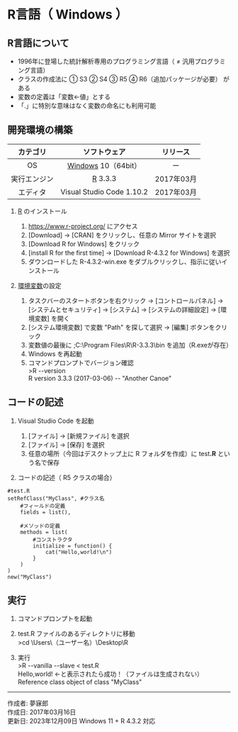 # R言語（ Windows ）

## R言語について

* 1996年に登場した統計解析専用のプログラミング言語（ ≠ 汎用プログラミング言語）
* クラスの作成法に ① S3 ② S4 ③ R5 ④ R6（追加パッケージが必要） がある
* 変数の定義は「変数<-値」とする
* 「.」に特別な意味はなく変数の命名にも利用可能

## 開発環境の構築

|カテゴリ|ソフトウェア|リリース|
|:--:|:--:|:--:|
|OS|[Windows](https://ja.wikipedia.org/wiki/Microsoft_Windows) 10（64bit）|ー|
|実行エンジン|[R](http://bit.ly/2mJj45s) 3.3.3|2017年03月|
|エディタ|Visual Studio Code 1.10.2|2017年03月|

1. [R](http://bit.ly/2mJj45s) のインストール
    1. https://www.r-project.org/ にアクセス
    1. [Download] → [CRAN] をクリックし、任意の Mirror サイトを選択
    1. [Download R for Windows] をクリック
    1. [install R for the first time] → [Download R-4.3.2 for Windows] を選択
    1. ダウンロードした R-4.3.2-win.exe をダブルクリックし、指示に従いインストール

1. [環境変数](http://bit.ly/2lCIAgK)の設定  
    1. タスクバーのスタートボタンを右クリック → [コントロールパネル] → [システムとセキュリティ] → [システム] → [システムの詳細設定] → [環境変数] を開く
    1. [システム環境変数] で変数 "Path" を探して選択 → [編集] ボタンをクリック
    1. 変数値の最後に ;C:\Program Files\R\R-3.3.3\bin を追加（R.exeが存在）
    1. Windows を再起動
    1. コマンドプロンプトでバージョン確認  
        \>R --version  
        R version 3.3.3 (2017-03-06) -- "Another Canoe"

## コードの記述

1. Visual Studio Code を起動
    1. [ファイル] → [新規ファイル] を選択
    1. [ファイル] → [保存] を選択
    1. 任意の場所（今回はデスクトップ上に R フォルダを作成）に test<b>.R</b> という名で保存  

1. コードの記述（ R5 クラスの場合）
```
#test.R
setRefClass("MyClass", #クラス名
    #フィールドの定義
    fields = list(),

    #メソッドの定義
    methods = list(
        #コンストラクタ
        initialize = function() {
            cat("Hello,world!\n")
        }
    )
)
new("MyClass")
```

## 実行

1. コマンドプロンプトを起動

1. test.R ファイルのあるディレクトリに移動  
\>cd \Users\（ユーザー名）\Desktop\R

1. 実行  
\>R --vanilla  --slave < test.R  
Hello,world! ←と表示されたら成功！（ファイルは生成されない）  
Reference class object of class "MyClass"

***
作成者: 夢寐郎  
作成日: 2017年03月16日  
更新日: 2023年12月09日  Windows 11 + R 4.3.2 対応  
